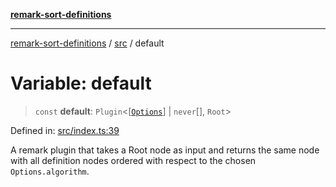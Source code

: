 [**remark-sort-definitions**](../../README.md)

***

[remark-sort-definitions](../../README.md) / [src](../README.md) / default

# Variable: default

> `const` **default**: `Plugin`\<\[[`Options`](../type-aliases/Options.md)\] \| `never`[], `Root`\>

Defined in: [src/index.ts:39](https://github.com/Xunnamius/unified-utils/blob/cb7fc64dac3d9c7f331f6a8a6d41a910a5dc8019/packages/remark-sort-definitions/src/index.ts#L39)

A remark plugin that takes a Root node as input and returns the same node
with all definition nodes ordered with respect to the chosen
`Options.algorithm`.
